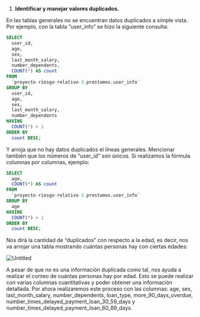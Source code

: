 1. **Identificar y manejar valores duplicados.**

En las tablas generales no se encuentran datos duplicados a simple vista. Por ejemplo, con la tabla “user_info” se hizo la siguiente consulta:

```sql
SELECT
  user_id,
  age,
  sex,
  last_month_salary,
  number_dependents,
  COUNT(*) AS count
FROM
  `proyecto-riesgo-relativo-3.prestamos.user_info`
GROUP BY
  user_id,
  age,
  sex,
  last_month_salary,
  number_dependents
HAVING
  COUNT(*) > 1
ORDER BY
  count DESC;
```

Y arroja que no hay datos duplicados el líneas generales. Mencionar también que los números de “user_id” son únicos. Si realizamos la fórmula columnas por columnas, ejemplo:

```sql
SELECT
  age,
  COUNT(*) AS count
FROM
  `proyecto-riesgo-relativo-3.prestamos.user_info`
GROUP BY
  age
HAVING
  COUNT(*) > 1
ORDER BY
  count DESC;
```

Nos dirá la cantidad de “duplicados” con respecto a la edad, es decir, nos va arrojar una tabla mostrando cuántas personas hay con ciertas edades:

![Untitled](https://github.com/user-attachments/assets/f1775710-4c7c-4469-9ee4-ed6c2cbc3a38)

A pesar de que no es una información duplicada como tal, nos ayuda a realizar el conteo de cuántas personas hay por edad. Esto se puede realizar con varias columnas cuantitativas y poder obtener una información detallada. Por ahora realizaremos este proceso con las columnas: age, sex, last_month_salary, number_dependents, loan_type,  more_90_days_overdue, number_times_delayed_payment_loan_30_59_days y number_times_delayed_payment_loan_60_89_days.
